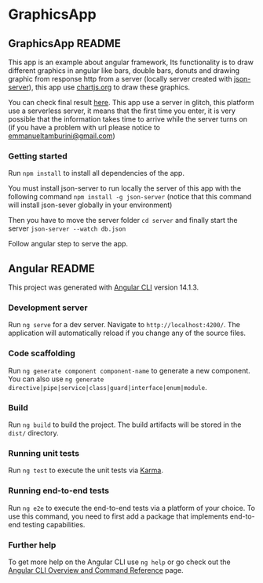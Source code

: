 # GraphicsApp

## GraphicsApp README

This app is an example about angular framework, Its functionality is to draw different graphics in angular like bars, double bars, donuts and drawing graphic from response http from a server (locally server created with [json-server](https://www.npmjs.com/package/json-server)), this app use [chartjs.org](https://www.chartjs.org/) to draw these graphics.

You can check final result [here](https://sparkly-toffee-ba0a69.netlify.app). This app use a server in glitch, this platform use a serverless server, it means that the first time you enter, it is very possible that the information takes time to arrive while the server turns on (if you have a problem with url please notice to emmanueltamburini@gmail.com)

### Getting started

Run `npm install` to install all dependencies of the app.

You must install json-server to run locally the server of this app with the following command `npm install -g json-server` (notice that this command will install json-sever globally in your environment)

Then you have to move the server folder `cd server` and finally start the server `json-server --watch db.json`

Follow angular step to serve the app.

## Angular README

This project was generated with [Angular CLI](https://github.com/angular/angular-cli) version 14.1.3.

### Development server

Run `ng serve` for a dev server. Navigate to `http://localhost:4200/`. The application will automatically reload if you change any of the source files.

### Code scaffolding

Run `ng generate component component-name` to generate a new component. You can also use `ng generate directive|pipe|service|class|guard|interface|enum|module`.

### Build

Run `ng build` to build the project. The build artifacts will be stored in the `dist/` directory.

### Running unit tests

Run `ng test` to execute the unit tests via [Karma](https://karma-runner.github.io).

### Running end-to-end tests

Run `ng e2e` to execute the end-to-end tests via a platform of your choice. To use this command, you need to first add a package that implements end-to-end testing capabilities.

### Further help

To get more help on the Angular CLI use `ng help` or go check out the [Angular CLI Overview and Command Reference](https://angular.io/cli) page.
